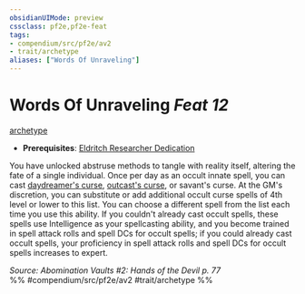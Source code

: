 ```yaml
---
obsidianUIMode: preview
cssclass: pf2e,pf2e-feat
tags:
- compendium/src/pf2e/av2
- trait/archetype
aliases: ["Words Of Unraveling"]
---
```

# Words Of Unraveling  *Feat 12*  
[archetype](../../rules/traits/archetype.md)  

- **Prerequisites**: [Eldritch Researcher Dedication](eldritch-researcher-dedication-av2.md)

You have unlocked abstruse methods to tangle with reality itself, altering the fate of a single individual. Once per day as an occult innate spell, you can cast [daydreamer's curse](../spells/daydreamers-curse-av2.md), [outcast's curse](../spells/outcasts-curse.md), or savant's curse. At the GM's discretion, you can substitute or add additional occult curse spells of 4th level or lower to this list. You can choose a different spell from the list each time you use this ability. If you couldn't already cast occult spells, these spells use Intelligence as your spellcasting ability, and you become trained in spell attack rolls and spell DCs for occult spells; if you could already cast occult spells, your proficiency in spell attack rolls and spell DCs for occult spells increases to expert.

*Source: Abomination Vaults #2: Hands of the Devil p. 77*  
%% #compendium/src/pf2e/av2 #trait/archetype %%